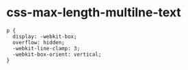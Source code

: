 # css-max-length-multilne-text




```
p {
  display: -webkit-box;
  overflow: hidden;
  -webkit-line-clamp: 3;
  -webkit-box-orient: vertical;
}
```
